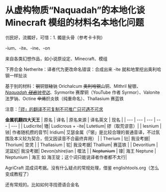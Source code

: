 # 从虚构物质“Naquadah”的本地化谈 Minecraft 模组的材料名本地化问题

刌民好，流髑好，可惜：1. 髑是头骨（参考卡卡狗）

-ium、-ite、-ine、-on

来自各类幻想作品，如小说原设定、Minecraft、模组
    
下界合金 Netherite：译者代为更改命名错误：合成出来 -ite 就和地里挖出奥利哈钢一样扯淡

基于别的材料：~~钢~~铜银~~硅~~钠
Orichalcum ~~奥利哈钢~~山铜、Mithril 秘银、<u>*Naquadah ~~硅岩~~纳夸达*</u>、Syrmorite 赛摩铜（YouTube 作者 Syrmor）、Valonite 法罗钠、Octine ~~辛烯~~炽炎铁（纯重命名）、Thallasium 赛蓝铁
    
注意：<u>「镠」的翻译不可复制不可推广只可遇不可求</u>

**金属机翻四大天王**
| 原名      | 译名 | 原名来源      | 译名英文 | 现名 |
| --- | --- | --- | --- | --- |
| Ludicrite| 镥| Ludicrous + -ite| Lutetium| 镠（取荒谬意）|
| Iesnium   | 铱| 作者随机攒的音节| Iridium| 艾瑟金属（「铘」是比较合理的普通音译，不过氛围及本义较为契合，但又因读音不合最终弃用） |
| Therium   | 钍| 我没考据| Thorium| 空灵 |
| Thallasium   | 铊| 我没考据| Thallium| 赛蓝铁 |
| Devoritium   | 泥盆纪| 我没考据| Devon(shire)ian | 噬法 |
| <del>Neptunium</del>   | 镎| 海王 Neptune      | Neptunium       | 海王 如 海王锭；这个词只能说译者作者都不太行|

AgriCraft 混成词考据。没有什么疑点的常规处理，借鉴 englishtools.org（怎么变成教程了）

还有常规的。比如如何寻找德语合金名